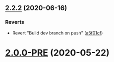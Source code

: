 ## [2.2.2](https://github.com/Magnum97/BreedablePetsMC/compare/v2.0.0...v2.2.2) (2020-06-16)


### Reverts

* Revert "Build dev branch on push" ([a5f01cf](https://github.com/Magnum97/BreedablePetsMC/commit/a5f01cfc83f05c019e233d2d90a262b19bff25ed))



# [2.0.0-PRE](https://github.com/Magnum97/BreedablePetsMC/compare/v1.3.1...v2.0.0-PRE) (2020-05-22)



